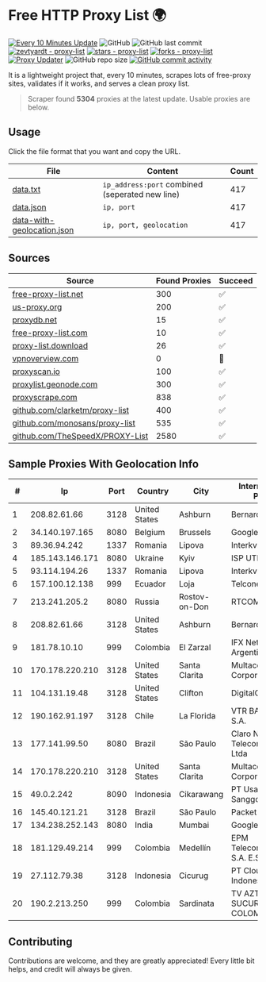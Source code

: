 
# Free HTTP Proxy List 🌍

[![Every 10 Minutes Update](https://github.com/mertguvencli/http-proxy-list/actions/workflows/main.yml/badge.svg?branch=main)](https://github.com/mertguvencli/http-proxy-list/actions/workflows/main.yml)
![GitHub](https://img.shields.io/github/license/mertguvencli/http-proxy-list)
![GitHub last commit](https://img.shields.io/github/last-commit/mertguvencli/http-proxy-list)
[![zevtyardt - proxy-list](https://img.shields.io/static/v1?label=zevtyardt&message=proxy-list&color=blue&logo=github)](https://github.com/zevtyardt/proxy-list "Go to GitHub repo")
[![stars - proxy-list](https://img.shields.io/github/stars/zevtyardt/proxy-list?style=social)](https://github.com/zevtyardt/proxy-list)
[![forks - proxy-list](https://img.shields.io/github/forks/zevtyardt/proxy-list?style=social)](https://github.com/zevtyardt/proxy-list)
[![Proxy Updater](https://github.com/zevtyardt/proxy-list/workflows/Proxy%20Updater/badge.svg)](https://github.com/zevtyardt/proxy-list/actions?query=workflow:"Proxy+Updater")
![GitHub repo size](https://img.shields.io/github/repo-size/zevtyardt/proxy-list)
[![GitHub commit activity](https://img.shields.io/github/commit-activity/m/zevtyardt/proxy-list?logo=commits)](https://github.com/zevtyardt/proxy-list/commits/main)

It is a lightweight project that, every 10 minutes, scrapes lots of free-proxy sites, validates if it works, and serves a clean proxy list.

> Scraper found **5304** proxies at the latest update. Usable proxies are below.

## Usage

Click the file format that you want and copy the URL.

|File|Content|Count|
|----|-------|-----|
|[data.txt](https://raw.githubusercontent.com/mertguvencli/http-proxy-list/main/proxy-list/data.txt)|`ip_address:port` combined (seperated new line)|417|
|[data.json](https://raw.githubusercontent.com/mertguvencli/http-proxy-list/main/proxy-list/data.json)|`ip, port`|417|
|[data-with-geolocation.json](https://raw.githubusercontent.com/mertguvencli/http-proxy-list/main/proxy-list/data-with-geolocation.json)|`ip, port, geolocation`|417|

## Sources

|Source|Found Proxies|Succeed|
|------|-------------|-------|
|[free-proxy-list.net](https://free-proxy-list.net)|300|✅|
|[us-proxy.org](https://www.us-proxy.org)|200|✅|
|[proxydb.net](http://proxydb.net)|15|✅|
|[free-proxy-list.com](https://free-proxy-list.com/?page=&port=&type%5B%5D=http&type%5B%5D=https&up_time=0&search=Search)|10|✅|
|[proxy-list.download](https://www.proxy-list.download/HTTP)|26|✅|
|[vpnoverview.com](https://vpnoverview.com/privacy/anonymous-browsing/free-proxy-servers)|0|🚫|
|[proxyscan.io](https://www.proxyscan.io)|100|✅|
|[proxylist.geonode.com](https://proxylist.geonode.com/api/proxy-list?limit=300&page=1&sort_by=lastChecked&sort_type=desc&protocols=http,https)|300|✅|
|[proxyscrape.com](https://api.proxyscrape.com/v2/?request=displayproxies&protocol=http&timeout=10000&country=all&ssl=all&anonymity=all)|838|✅|
|[github.com/clarketm/proxy-list](https://raw.githubusercontent.com/clarketm/proxy-list/master/proxy-list-raw.txt)|400|✅|
|[github.com/monosans/proxy-list](https://raw.githubusercontent.com/monosans/proxy-list/main/proxies/http.txt)|535|✅|
|[github.com/TheSpeedX/PROXY-List](https://raw.githubusercontent.com/TheSpeedX/PROXY-List/master/http.txt)|2580|✅|


## Sample Proxies With Geolocation Info

|#|Ip|Port|Country|City|Internet Service Provider|
|-|--|----|-------|----|-------------------------|
|1|208.82.61.66|3128|United States|Ashburn|Bernardi Sounds|
|2|34.140.197.165|8080|Belgium|Brussels|Google LLC|
|3|89.36.94.242|1337|Romania|Lipova|Interkvm Host SRL|
|4|185.143.146.171|8080|Ukraine|Kyiv|ISP UTELS|
|5|93.114.194.26|1337|Romania|Lipova|Interkvm Host SRL|
|6|157.100.12.138|999|Ecuador|Loja|Telconet S.A|
|7|213.241.205.2|8080|Russia|Rostov-on-Don|RTCOMM-YUG|
|8|208.82.61.66|3128|United States|Ashburn|Bernardi Sounds|
|9|181.78.10.10|999|Colombia|El Zarzal|IFX Networks Argentina S.R.L|
|10|170.178.220.210|3128|United States|Santa Clarita|Multacom Corporation|
|11|104.131.19.48|3128|United States|Clifton|DigitalOcean, LLC|
|12|190.162.91.197|3128|Chile|La Florida|VTR BANDA ANCHA S.A.|
|13|177.141.99.50|8080|Brazil|São Paulo|Claro NXT Telecomunicacoes Ltda|
|14|170.178.220.210|3128|United States|Santa Clarita|Multacom Corporation|
|15|49.0.2.242|8090|Indonesia|Cikarawang|PT Usaha Adi Sanggoro|
|16|145.40.121.21|3128|Brazil|São Paulo|Packet Host, Inc.|
|17|134.238.252.143|8080|India|Mumbai|Google LLC|
|18|181.129.49.214|999|Colombia|Medellín|EPM Telecomunicaciones S.A. E.S.P.|
|19|27.112.79.38|3128|Indonesia|Cicurug|PT Cloud Hosting Indonesia|
|20|190.2.213.250|999|Colombia|Sardinata|TV AZTECA SUCURSAL COLOMBIA|



## Contributing

Contributions are welcome, and they are greatly appreciated! Every
little bit helps, and credit will always be given.

